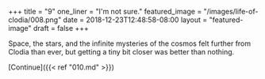 +++
title = "9"
one_liner = "I'm not sure."
featured_image = "/images/life-of-clodia/008.png"
date = 2018-12-23T12:48:58-08:00
layout = "featured-image"
draft = false
+++

Space, the stars, and the infinite mysteries of the cosmos felt further from Clodia than ever, but getting a tiny bit closer was better than nothing.

[Continue]({{< ref "010.md" >}})
